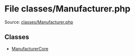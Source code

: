 File classes/Manufacturer.php
=========

Source: [classes/Manufacturer.php](https://github.com/PrestaShop/PrestaShop/blob/1.6.0.10/classes/Manufacturer.php)


Classes
-------

* [ManufacturerCore](class.ManufacturerCore.md)

